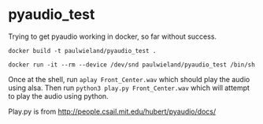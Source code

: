 # pyaudio_test
Trying to get pyaudio working in docker, so far without success.

`docker build -t paulwieland/pyaudio_test .`

`docker run -it --rm --device /dev/snd paulwieland/pyaudio_test /bin/sh`

Once at the shell, run `aplay Front_Center.wav` which should play the audio using alsa. 
Then run `python3 play.py Front_Center.wav` which will attempt to play the audio using python.

Play.py is from http://people.csail.mit.edu/hubert/pyaudio/docs/
